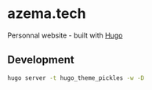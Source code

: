 # azema.tech
Personnal website - built with [Hugo](http://gohugo.io/)

## Development

```bash
hugo server -t hugo_theme_pickles -w -D
```